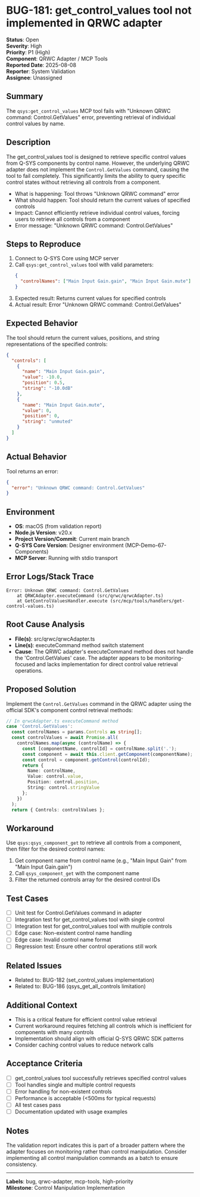# BUG-181: get_control_values tool not implemented in QRWC adapter

**Status**: Open  
**Severity**: High  
**Priority**: P1 (High)  
**Component**: QRWC Adapter / MCP Tools  
**Reported Date**: 2025-08-08  
**Reporter**: System Validation  
**Assignee**: Unassigned

## Summary

The `qsys:get_control_values` MCP tool fails with "Unknown QRWC command: Control.GetValues" error, preventing retrieval of individual control values by name.

## Description

The get_control_values tool is designed to retrieve specific control values from Q-SYS components by control name. However, the underlying QRWC adapter does not implement the `Control.GetValues` command, causing the tool to fail completely. This significantly limits the ability to query specific control states without retrieving all controls from a component.

- What is happening: Tool throws "Unknown QRWC command" error
- What should happen: Tool should return the current values of specified controls
- Impact: Cannot efficiently retrieve individual control values, forcing users to retrieve all controls from a component
- Error message: "Unknown QRWC command: Control.GetValues"

## Steps to Reproduce

1. Connect to Q-SYS Core using MCP server
2. Call `qsys:get_control_values` tool with valid parameters:
   ```json
   {
     "controlNames": ["Main Input Gain.gain", "Main Input Gain.mute"]
   }
   ```
3. Expected result: Returns current values for specified controls
4. Actual result: Error "Unknown QRWC command: Control.GetValues"

## Expected Behavior

The tool should return the current values, positions, and string representations of the specified controls:
```json
{
  "controls": [
    {
      "name": "Main Input Gain.gain",
      "value": -10.0,
      "position": 0.5,
      "string": "-10.0dB"
    },
    {
      "name": "Main Input Gain.mute",
      "value": 0,
      "position": 0,
      "string": "unmuted"
    }
  ]
}
```

## Actual Behavior

Tool returns an error:
```json
{
  "error": "Unknown QRWC command: Control.GetValues"
}
```

## Environment

- **OS**: macOS (from validation report)
- **Node.js Version**: v20.x
- **Project Version/Commit**: Current main branch
- **Q-SYS Core Version**: Designer environment (MCP-Demo-67-Components)
- **MCP Server**: Running with stdio transport

## Error Logs/Stack Trace

```
Error: Unknown QRWC command: Control.GetValues
    at QRWCAdapter.executeCommand (src/qrwc/qrwcAdapter.ts)
    at GetControlValuesHandler.execute (src/mcp/tools/handlers/get-control-values.ts)
```

## Root Cause Analysis

- **File(s)**: src/qrwc/qrwcAdapter.ts
- **Line(s)**: executeCommand method switch statement
- **Cause**: The QRWC adapter's executeCommand method does not handle the 'Control.GetValues' case. The adapter appears to be monitoring-focused and lacks implementation for direct control value retrieval operations.

## Proposed Solution

Implement the `Control.GetValues` command in the QRWC adapter using the official SDK's component control retrieval methods:

```typescript
// In qrwcAdapter.ts executeCommand method
case 'Control.GetValues':
  const controlNames = params.Controls as string[];
  const controlValues = await Promise.all(
    controlNames.map(async (controlName) => {
      const [componentName, controlId] = controlName.split('.');
      const component = await this.client.getComponent(componentName);
      const control = component.getControl(controlId);
      return {
        Name: controlName,
        Value: control.value,
        Position: control.position,
        String: control.stringValue
      };
    })
  );
  return { Controls: controlValues };
```

## Workaround

Use `qsys:qsys_component_get` to retrieve all controls from a component, then filter for the desired control names:
1. Get component name from control name (e.g., "Main Input Gain" from "Main Input Gain.gain")
2. Call `qsys_component_get` with the component name
3. Filter the returned controls array for the desired control IDs

## Test Cases

- [ ] Unit test for Control.GetValues command in adapter
- [ ] Integration test for get_control_values tool with single control
- [ ] Integration test for get_control_values tool with multiple controls
- [ ] Edge case: Non-existent control name handling
- [ ] Edge case: Invalid control name format
- [ ] Regression test: Ensure other control operations still work

## Related Issues

- Related to: BUG-182 (set_control_values implementation)
- Related to: BUG-186 (qsys_get_all_controls limitation)

## Additional Context

- This is a critical feature for efficient control value retrieval
- Current workaround requires fetching all controls which is inefficient for components with many controls
- Implementation should align with official Q-SYS QRWC SDK patterns
- Consider caching control values to reduce network calls

## Acceptance Criteria

- [ ] get_control_values tool successfully retrieves specified control values
- [ ] Tool handles single and multiple control requests
- [ ] Error handling for non-existent controls
- [ ] Performance is acceptable (<500ms for typical requests)
- [ ] All test cases pass
- [ ] Documentation updated with usage examples

## Notes

The validation report indicates this is part of a broader pattern where the adapter focuses on monitoring rather than control manipulation. Consider implementing all control manipulation commands as a batch to ensure consistency.

---

**Labels**: bug, qrwc-adapter, mcp-tools, high-priority  
**Milestone**: Control Manipulation Implementation